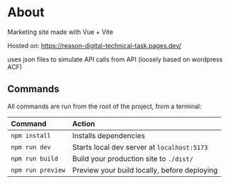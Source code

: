 # About

Marketing site made with Vue + Vite

Hosted on: https://reason-digital-technical-task.pages.dev/

uses json files to simulate API calls from API (loosely based on wordpress ACF)

## Commands

All commands are run from the root of the project, from a terminal:

| Command                   | Action                                           |
| :------------------------ | :----------------------------------------------- |
| `npm install`             | Installs dependencies                            |
| `npm run dev`             | Starts local dev server at `localhost:5173`      |
| `npm run build`           | Build your production site to `./dist/`          |
| `npm run preview`         | Preview your build locally, before deploying     |
